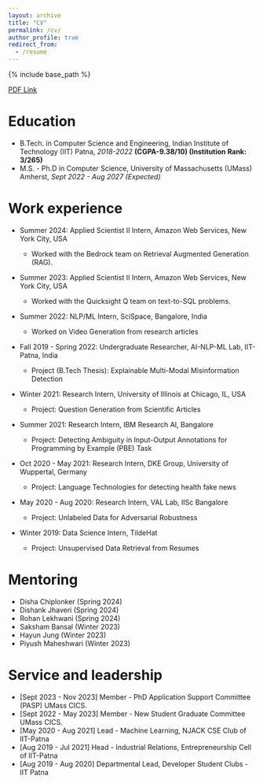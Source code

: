 ```yaml
---
layout: archive
title: "CV"
permalink: /cv/
author_profile: true
redirect_from:
  - /resume
---
```


{% include base_path %}

[PDF Link](https://nish-19.github.io/files/Nischal_UMass_PhD.pdf)

Education
======
* B.Tech. in Computer Science and Engineering, Indian Institute of Technology (IIT) Patna, *2018-2022* **(CGPA-9.38/10) (Institution Rank: 3/265)**
* M.S. - Ph.D in Computer Science, University of Massachusetts (UMass) Amherst, *Sept 2022 - Aug 2027 (Expected)* 

Work experience
======
* Summer 2024: Applied Scientist II Intern, Amazon Web Services, New York City, USA
  * Worked with the Bedrock team on Retrieval Augmented Generation (RAG). 

* Summer 2023: Applied Scientist II Intern, Amazon Web Services, New York City, USA
  * Worked with the Quicksight Q team on text-to-SQL problems. 

* Summer 2022: NLP/ML Intern, SciSpace, Bangalore, India
  * Worked on Video Generation from research articles

* Fall 2019 - Spring 2022: Undergraduate Researcher, AI-NLP-ML Lab, IIT-Patna, India
  * Project (B.Tech Thesis): Explainable Multi-Modal Misinformation Detection 

* Winter 2021: Research Intern, University of Illinois at Chicago, IL, USA
  * Project: Question Generation from Scientific Articles 

* Summer 2021: Research Intern, IBM Research AI, Bangalore
  * Project: Detecting Ambiguity in Input-Output Annotations for Programming by Example (PBE) Task

* Oct 2020 - May 2021: Research Intern, DKE Group, University of Wuppertal, Germany
  * Project: Language Technologies for detecting health fake news

* May 2020 - Aug 2020: Research Intern, VAL Lab, IISc Bangalore
  * Project: Unlabeled Data for Adversarial Robustness

* Winter 2019: Data Science Intern, TildeHat
  * Project: Unsupervised Data Retrieval from Resumes


Mentoring
======
* Disha Chiplonker (Spring 2024)
* Dishank Jhaveri (Spring 2024)
* Rohan Lekhwani (Spring 2024)
* Saksham Bansal (Winter 2023)
* Hayun Jung (Winter 2023)
* Piyush Maheshwari (Winter 2023)

Service and leadership
======
* [Sept 2023 - Nov 2023] Member - PhD Application Support Committee (PASP) UMass CICS.
* [Sept 2022 - May 2023] Member - New Student Graduate Committee UMass CICS.
* [May 2020 - Aug 2021] Lead - Machine Learning, NJACK CSE Club of IIT-Patna
* [Aug 2019 - Jul 2021] Head - Industrial Relations, Entrepreneurship Cell of IIT-Patna
* [Aug 2019 - Aug 2020] Departmental Lead, Developer Student Clubs - IIT Patna

